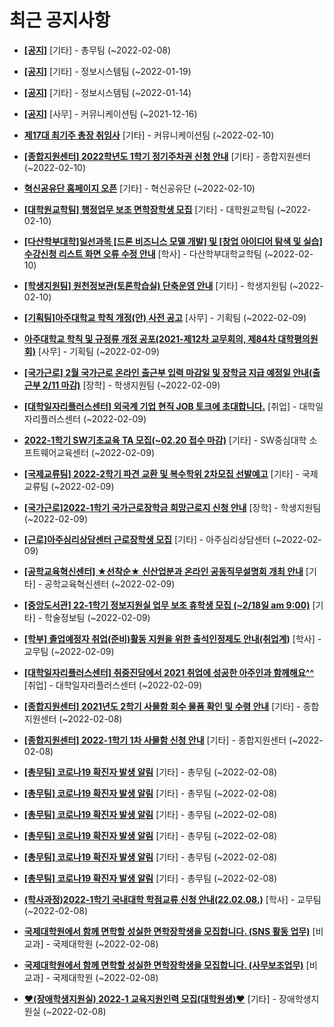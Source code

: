 # 최근 공지사항

* **[[공지]](http://ajou.ac.kr/kr/ajou/notice.do?mode=view&amp;articleNo=180493&amp;article.offset=0&amp;articleLimit=30)**
 [기타] - 총무팀 (~2022-02-08)

* **[[공지]](http://ajou.ac.kr/kr/ajou/notice.do?mode=view&amp;articleNo=179802&amp;article.offset=0&amp;articleLimit=30)**
 [기타] - 정보시스템팀 (~2022-01-19)

* **[[공지]](http://ajou.ac.kr/kr/ajou/notice.do?mode=view&amp;articleNo=179594&amp;article.offset=0&amp;articleLimit=30)**
 [기타] - 정보시스템팀 (~2022-01-14)

* **[[공지]](http://ajou.ac.kr/kr/ajou/notice.do?mode=view&amp;articleNo=147976&amp;article.offset=0&amp;articleLimit=30)**
 [사무] - 커뮤니케이션팀 (~2021-12-16)

* **[제17대 최기주 총장 취임사](http://ajou.ac.kr/kr/ajou/notice.do?mode=view&amp;articleNo=180595&amp;article.offset=0&amp;articleLimit=30)**
 [기타] - 커뮤니케이션팀 (~2022-02-10)

* **[[종합지원센터] 2022학년도 1학기 정기주차권 신청 안내](http://ajou.ac.kr/kr/ajou/notice.do?mode=view&amp;articleNo=180594&amp;article.offset=0&amp;articleLimit=30)**
 [기타] - 종합지원센터 (~2022-02-10)

* **[혁신공유단 홈페이지 오픈](http://ajou.ac.kr/kr/ajou/notice.do?mode=view&amp;articleNo=180586&amp;article.offset=0&amp;articleLimit=30)**
 [기타] - 혁신공유단 (~2022-02-10)

* **[[대학원교학팀] 행정업무 보조 면학장학생 모집](http://ajou.ac.kr/kr/ajou/notice.do?mode=view&amp;articleNo=180578&amp;article.offset=0&amp;articleLimit=30)**
 [기타] - 대학원교학팀 (~2022-02-10)

* **[[다산학부대학]일선과목 [드론 비즈니스 모델 개발] 및 [창업 아이디어 탐색 및 실습] 수강신청 리스트 화면 오류 수정 안내](http://ajou.ac.kr/kr/ajou/notice.do?mode=view&amp;articleNo=180573&amp;article.offset=0&amp;articleLimit=30)**
 [학사] - 다산학부대학교학팀 (~2022-02-10)

* **[[학생지원팀] 원천정보관(토론학습실) 단축운영 안내](http://ajou.ac.kr/kr/ajou/notice.do?mode=view&amp;articleNo=180571&amp;article.offset=0&amp;articleLimit=30)**
 [기타] - 학생지원팀 (~2022-02-10)

* **[[기획팀]아주대학교 학칙 개정(안) 사전 공고](http://ajou.ac.kr/kr/ajou/notice.do?mode=view&amp;articleNo=180568&amp;article.offset=0&amp;articleLimit=30)**
 [사무] - 기획팀 (~2022-02-09)

* **[아주대학교 학칙 및 규정류 개정 공포(2021-제12차 교무회의, 제84차 대학평의원회)](http://ajou.ac.kr/kr/ajou/notice.do?mode=view&amp;articleNo=180566&amp;article.offset=0&amp;articleLimit=30)**
 [사무] - 기획팀 (~2022-02-09)

* **[[국가근로] 2월 국가근로 온라인 출근부 입력 마감일 및 장학금 지급 예정일 안내(출근부 2/11 마감)](http://ajou.ac.kr/kr/ajou/notice.do?mode=view&amp;articleNo=180564&amp;article.offset=0&amp;articleLimit=30)**
 [장학] - 학생지원팀 (~2022-02-09)

* **[[대학일자리플러스센터] 외국계 기업 현직 JOB 토크에 초대합니다.](http://ajou.ac.kr/kr/ajou/notice.do?mode=view&amp;articleNo=180563&amp;article.offset=0&amp;articleLimit=30)**
 [취업] - 대학일자리플러스센터 (~2022-02-09)

* **[2022-1학기 SW기초교육 TA 모집(~02.20 접수 마감)](http://ajou.ac.kr/kr/ajou/notice.do?mode=view&amp;articleNo=180562&amp;article.offset=0&amp;articleLimit=30)**
 [기타] - SW중심대학 소프트웨어교육센터 (~2022-02-09)

* **[[국제교류팀] 2022-2학기 파견 교환 및 복수학위 2차모집 선발예고](http://ajou.ac.kr/kr/ajou/notice.do?mode=view&amp;articleNo=180552&amp;article.offset=0&amp;articleLimit=30)**
 [기타] - 국제교류팀 (~2022-02-09)

* **[[국가근로]2022-1학기 국가근로장학금 희망근로지 신청 안내](http://ajou.ac.kr/kr/ajou/notice.do?mode=view&amp;articleNo=180551&amp;article.offset=0&amp;articleLimit=30)**
 [장학] - 학생지원팀 (~2022-02-09)

* **[[근로]아주심리상담센터 근로장학생 모집](http://ajou.ac.kr/kr/ajou/notice.do?mode=view&amp;articleNo=180537&amp;article.offset=0&amp;articleLimit=30)**
 [기타] - 아주심리상담센터 (~2022-02-09)

* **[[공학교육혁신센터] ★선착순★ 신산업분과 온라인 공동직무설명회 개최 안내](http://ajou.ac.kr/kr/ajou/notice.do?mode=view&amp;articleNo=180536&amp;article.offset=0&amp;articleLimit=30)**
 [기타] - 공학교육혁신센터 (~2022-02-09)

* **[[중앙도서관] 22-1학기 정보지원실 업무 보조 휴학생 모집 (~2/18일 am 9:00)](http://ajou.ac.kr/kr/ajou/notice.do?mode=view&amp;articleNo=180525&amp;article.offset=0&amp;articleLimit=30)**
 [기타] - 학술정보팀 (~2022-02-09)

* **[[학부] 졸업예정자 취업(준비)활동 지원을 위한 출석인정제도 안내(취업계)](http://ajou.ac.kr/kr/ajou/notice.do?mode=view&amp;articleNo=180519&amp;article.offset=0&amp;articleLimit=30)**
 [학사] - 교무팀 (~2022-02-09)

* **[[대학일자리플러스센터] 취중진담에서 2021 취업에 성공한 아주인과 함께해요^^](http://ajou.ac.kr/kr/ajou/notice.do?mode=view&amp;articleNo=180511&amp;article.offset=0&amp;articleLimit=30)**
 [취업] - 대학일자리플러스센터 (~2022-02-09)

* **[[종합지원센터] 2021년도 2학기 사물함 회수 물품 확인 및 수령 안내](http://ajou.ac.kr/kr/ajou/notice.do?mode=view&amp;articleNo=180504&amp;article.offset=0&amp;articleLimit=30)**
 [기타] - 종합지원센터 (~2022-02-08)

* **[[종합지원센터] 2022-1학기 1차 사물함 신청 안내](http://ajou.ac.kr/kr/ajou/notice.do?mode=view&amp;articleNo=180503&amp;article.offset=0&amp;articleLimit=30)**
 [기타] - 종합지원센터 (~2022-02-08)

* **[[총무팀] 코로나19 확진자 발생 알림](http://ajou.ac.kr/kr/ajou/notice.do?mode=view&amp;articleNo=180494&amp;article.offset=0&amp;articleLimit=30)**
 [기타] - 총무팀 (~2022-02-08)

* **[[총무팀] 코로나19 확진자 발생 알림](http://ajou.ac.kr/kr/ajou/notice.do?mode=view&amp;articleNo=180492&amp;article.offset=0&amp;articleLimit=30)**
 [기타] - 총무팀 (~2022-02-08)

* **[[총무팀] 코로나19 확진자 발생 알림](http://ajou.ac.kr/kr/ajou/notice.do?mode=view&amp;articleNo=180491&amp;article.offset=0&amp;articleLimit=30)**
 [기타] - 총무팀 (~2022-02-08)

* **[[총무팀] 코로나19 확진자 발생 알림](http://ajou.ac.kr/kr/ajou/notice.do?mode=view&amp;articleNo=180490&amp;article.offset=0&amp;articleLimit=30)**
 [기타] - 총무팀 (~2022-02-08)

* **[[총무팀] 코로나19 확진자 발생 알림](http://ajou.ac.kr/kr/ajou/notice.do?mode=view&amp;articleNo=180489&amp;article.offset=0&amp;articleLimit=30)**
 [기타] - 총무팀 (~2022-02-08)

* **[[총무팀] 코로나19 확진자 발생 알림](http://ajou.ac.kr/kr/ajou/notice.do?mode=view&amp;articleNo=180487&amp;article.offset=0&amp;articleLimit=30)**
 [기타] - 총무팀 (~2022-02-08)

* **[(학사과정)2022-1학기 국내대학 학점교류 신청 안내(22.02.08.)](http://ajou.ac.kr/kr/ajou/notice.do?mode=view&amp;articleNo=180484&amp;article.offset=0&amp;articleLimit=30)**
 [학사] - 교무팀 (~2022-02-08)

* **[국제대학원에서 함께 면학할 성실한 면학장학생을 모집합니다. (SNS 활동 업무)](http://ajou.ac.kr/kr/ajou/notice.do?mode=view&amp;articleNo=180482&amp;article.offset=0&amp;articleLimit=30)**
 [비교과] - 국제대학원 (~2022-02-08)

* **[국제대학원에서 함께 면학할 성실한 면학장학생을 모집합니다. (사무보조업무)](http://ajou.ac.kr/kr/ajou/notice.do?mode=view&amp;articleNo=180479&amp;article.offset=0&amp;articleLimit=30)**
 [비교과] - 국제대학원 (~2022-02-08)

* **[♥(장애학생지원실) 2022-1 교육지원인력 모집(대학원생)♥](http://ajou.ac.kr/kr/ajou/notice.do?mode=view&amp;articleNo=180475&amp;article.offset=0&amp;articleLimit=30)**
 [기타] - 장애학생지원실 (~2022-02-08)
